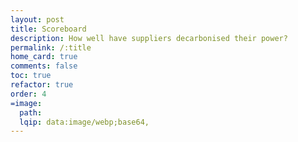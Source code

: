 ```yaml
---
layout: post
title: Scoreboard
description: How well have suppliers decarbonised their power?
permalink: /:title
home_card: true
comments: false
toc: true
refactor: true
order: 4
=image:
  path:
  lqip: data:image/webp;base64,
---
```

